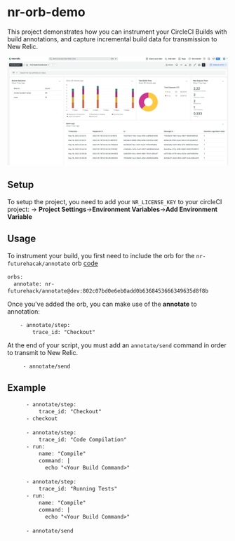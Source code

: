# nr-orb-demo

This project demonstrates how you can instrument your CircleCI Builds with build annotations, and capture incremental build data for transmission to New Relic.

![Example Dashboard](https://github.com/jhawkinsfuturehack/nr-orb-demo/blob/main/images/Test_Build_Dashboard___New_Relic_One.png)

## Setup
To setup the project, you need to add your `NR_LICENSE_KEY` to your circleCI project:
 -> **Project Settings**->**Environment Variables**->**Add Environment Variable**

## Usage

To instrument your build, you first need to include the orb for the `nr-futurehacak/annotate` orb [code](https://github.com/jhawkinsfuturehack/nr-futurehack-orb)
```
orbs: 
  annotate: nr-futurehack/annotate@dev:802c07bd0e6eb0add0b6368453666349635d8f8b
```

Once you've added the orb, you can make use of the **annotate** to annotation:
```
    - annotate/step:
        trace_id: "Checkout"
```

At the end of your script, you must add an `annotate/send` command in order to transmit to New Relic.
```
     - annotate/send
```


## Example
```
      - annotate/step:
          trace_id: "Checkout"
      - checkout
      
      - annotate/step:
          trace_id: "Code Compilation"
      - run:
          name: "Compile"
          command: |
            echo "<Your Build Command>"
 
      - annotate/step:
          trace_id: "Running Tests"
      - run:
          name: "Compile"
          command: |
            echo "<Your Build Command>"
     
      - annotate/send
```

